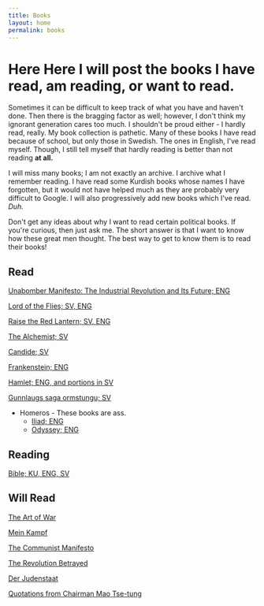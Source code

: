 ```yaml
---
title: Books
layout: home
permalink: books
---
```


# Here Here I will post the books I have read, am reading, or want to read.

Sometimes it can be difficult to keep track of what you have and haven't done. Then there is the bragging factor as well; however, I don't think my ignorant generation cares too much. I shouldn't be proud either - I hardly read, really. My book collection is pathetic. Many of these books I have read because of school, but only those in Swedish. The ones in English, I've read myself. Though, I still tell myself that hardly reading is better than not reading **at all.**

I will miss many books; I am not exactly an archive. I archive what I remember reading. I have read some Kurdish books whose names I have forgotten, but it would not have helped much as they are probably very difficult to Google. I will also progressively add new books which I've read. *Duh.*

Don't get any ideas about why I want to read certain political books. If you're curious, then just ask me. The short answer is that I want to know how these great men thought. The best way to get to know them is to read their books!

##  Read

[Unabomber Manifesto: The Industrial Revolution and Its Future; ENG](https://https://en.wikipedia.org/wiki/Industrial_Society_and_Its_Future)

[Lord of the Flies; SV, ENG](https://en.wikipedia.org/wiki/Lord_of_the_Flies)

[Raise the Red Lantern; SV, ENG](https://en.wikipedia.org/wiki/Raise_the_Red_Lantern_(novella))

[The Alchemist; SV](https://en.wikipedia.org/wiki/The_Alchemist_(novel))

[Candide; SV](https://en.wikipedia.org/wiki/Candide)

[Frankenstein; ENG](https://en.wikipedia.org/wiki/Frankenstein)

[Hamlet; ENG, and portions in SV](https://en.wikipedia.org/wiki/Hamlet)

[Gunnlaugs saga ormstungu; SV](https://en.wikipedia.org/wiki/Gunnlaugs_saga_ormstungu)

- Homeros - These books are ass.
  - [Iliad; ENG](https://en.wikipedia.org/wiki/Iliad)
  - [Odyssey; ENG](https://en.wikipedia.org/wiki/Odyssey)

## Reading

[Bible; KU, ENG, SV](https://en.wikipedia.org/wiki/Bible)

## Will Read

[The Art of War](https://en.wikipedia.org/wiki/The_Art_of_War)

[Mein Kampf](https://en.wikipedia.org/wiki/Mein_Kampf)

[The Communist Manifesto](https://en.wikipedia.org/wiki/The_Communist_Manifesto)

[The Revolution Betrayed](https://en.wikipedia.org/wiki/The_Revolution_Betrayed)

[Der Judenstaat](https://en.wikipedia.org/wiki/Der_Judenstaat)

[Quotations from Chairman Mao Tse-tung](https://en.wikipedia.org/wiki/Quotations_from_Chairman_Mao_Tse-tung)
